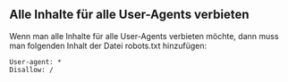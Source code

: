 ## Alle Inhalte für alle User-Agents verbieten

Wenn man alle Inhalte für alle User-Agents verbieten möchte, dann muss man folgenden Inhalt der Datei robots.txt hinzufügen:

```
User-agent: *
Disallow: /
```
